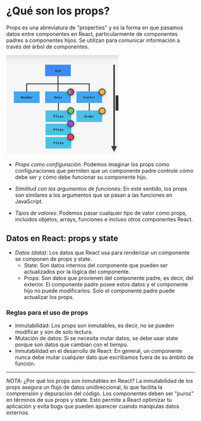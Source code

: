 # **¿Qué son los props?**

Props es una abreviatura de "properties" y es la forma en que pasamos datos entre componentes en React, particularmente de componentes padres a componentes hijos. Se utilizan para comunicar información a través del árbol de componentes.

<img src="./props.png" alt="props" width="300">

- _Props como configuración_: Podemos imaginar los props como configuraciones que permiten que un componente padre controle cómo debe ser y cómo debe funcionar su componente hijo.

- _Similitud con los argumentos de funciones_: En este sentido, los props son similares a los argumentos que se pasan a las funciones en JavaScript.

- _Tipos de valores_: Podemos pasar cualquier tipo de valor como props, incluidos objetos, arrays, funciones e incluso otros componentes React.

## Datos en React: props y state

- _Datos (data)_: Los datos que React usa para renderizar un componente se componen de props y state.
  - State: Son datos internos del componente que pueden ser actualizados por la lógica del componente.
  - Props: Son datos que provienen del componente padre, es decir, del exterior. El componente padre posee estos datos y el componente hijo no puede modificarlos. Solo el componente padre puede actualizar los props.

### Reglas para el uso de props

- Inmutabilidad: Los props son inmutables, es decir, no se pueden modificar y son de solo lectura.
- Mutación de datos: Si se necesita mutar datos, se debe usar state porque son datos que cambian con el tiempo.
- Inmutabilidad en el desarrollo de React: En general, un componente nunca debe mutar cualquier dato que escribamos fuera de su ámbito de función.

---

_NOTA_: ¿Por qué los props son inmutables en React?
La inmutabilidad de los props asegura un flujo de datos unidireccional, lo que facilita la comprensión y depuración del código.
Los componentes deben ser "puros" en términos de sus props y state. Esto permite a React optimizar tu aplicación y evita bugs que pueden aparecer cuando manipulas datos externos.
